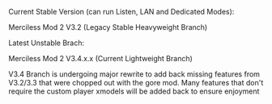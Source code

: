 Current Stable Version (can run Listen, LAN and Dedicated Modes):

Merciless Mod 2 V3.2 (Legacy Stable Heavyweight Branch)

Latest Unstable Brach:

Merciless Mod 2 V3.4.x.x (Current Lightweight Branch)

V3.4 Branch is undergoing major rewrite to add back missing features from V3.2/3.3 that were chopped out with the gore mod. Many features that don't require the custom player xmodels will be added back to ensure enjoyment
